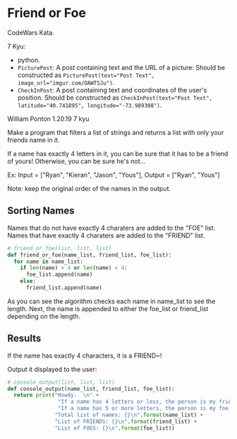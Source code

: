 # Friend or Foe

CodeWars Kata.

7 Kyu:

* python.
* `PicturePost`: A post containing text and the URL of a picture: Should be constructed as `PicturePost(text="Post Text", image_url="imgur.com/OAWTSJu")`.
* `CheckInPost`: A post containing text and coordinates of the user's position. Should be constructed as `CheckInPost(text="Post Text", latitude="40.741895", longitude="-73.989308")`.

William Ponton
1.20.19
7 kyu

Make a program that filters a list of strings and returns a list with only your friends name in it.

If a name has exactly 4 letters in it, you can be sure that it has to be a friend of yours! Otherwise, you can be sure he's not...

Ex: Input = ["Ryan", "Kieran", "Jason", "Yous"], Output = ["Ryan", "Yous"]

Note: keep the original order of the names in the output.

## Sorting Names

Names that do not have exactly 4 charaters are added to the "FOE" list.
Names that  have exactly 4 charaters are added to the "FRIEND" list.

```python
# friend_or_foe(list, list, list)
def friend_or_foe(name_list, friend_list, foe_list):
  for name in name_list:
    if len(name) > 4 or len(name) < 4:
      foe_list.append(name)
    else:
      friend_list.append(name)
```

As you can see the algorithm checks each name in name_list to see the length.
Next, the name is appended to either the foe_list or friend_list depending on the length.

## Results

If the name has exactly 4 characters, it is a FRIEND~!

Output it displayed to the user:

```python
# console_output(list, list, list)
def console_output(name_list, friend_list, foe_list):
  return print("Howdy.  \n" +
                "If a name has 4 letters or less, the person is my friend.\n" +
                "If a name has 5 or more letters, the person is my foe.\n\n" +
               "Total list of names: {}\n".format(name_list) +
               "List of FRIENDS: {}\n".format(friend_list) +
               "List of FOES: {}\n".format(foe_list))
```